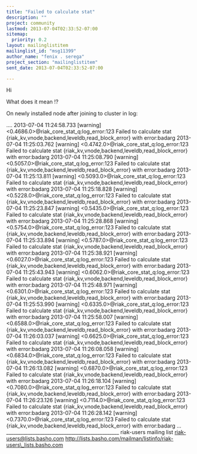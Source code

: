 ```yaml
---
title: "Failed to calculate stat"
description: ""
project: community
lastmod: 2013-07-04T02:33:52-07:00
sitemap:
  priority: 0.2
layout: mailinglistitem
mailinglist_id: "msg11399"
author_name: "fenix . serega"
project_section: "mailinglistitem"
sent_date: 2013-07-04T02:33:52-07:00

---
```



Hi

What does it mean !?

On newly installed node after joining to cluster in log:

....
2013-07-04 11:24:58.733 [warning] <0.4686.0>@riak\_core\_stat\_q:log\_error:123
Failed to calculate stat {riak\_kv,vnode,backend,leveldb,read\_block\_error}
with error:badarg
2013-07-04 11:25:03.762 [warning] <0.4742.0>@riak\_core\_stat\_q:log\_error:123
Failed to calculate stat {riak\_kv,vnode,backend,leveldb,read\_block\_error}
with error:badarg
2013-07-04 11:25:08.790 [warning] <0.5057.0>@riak\_core\_stat\_q:log\_error:123
Failed to calculate stat {riak\_kv,vnode,backend,leveldb,read\_block\_error}
with error:badarg
2013-07-04 11:25:13.811 [warning] <0.5093.0>@riak\_core\_stat\_q:log\_error:123
Failed to calculate stat {riak\_kv,vnode,backend,leveldb,read\_block\_error}
with error:badarg
2013-07-04 11:25:18.828 [warning] <0.5228.0>@riak\_core\_stat\_q:log\_error:123
Failed to calculate stat {riak\_kv,vnode,backend,leveldb,read\_block\_error}
with error:badarg
2013-07-04 11:25:23.847 [warning] <0.5435.0>@riak\_core\_stat\_q:log\_error:123
Failed to calculate stat {riak\_kv,vnode,backend,leveldb,read\_block\_error}
with error:badarg
2013-07-04 11:25:28.868 [warning] <0.5754.0>@riak\_core\_stat\_q:log\_error:123
Failed to calculate stat {riak\_kv,vnode,backend,leveldb,read\_block\_error}
with error:badarg
2013-07-04 11:25:33.894 [warning] <0.5787.0>@riak\_core\_stat\_q:log\_error:123
Failed to calculate stat {riak\_kv,vnode,backend,leveldb,read\_block\_error}
with error:badarg
2013-07-04 11:25:38.921 [warning] <0.6027.0>@riak\_core\_stat\_q:log\_error:123
Failed to calculate stat {riak\_kv,vnode,backend,leveldb,read\_block\_error}
with error:badarg
2013-07-04 11:25:43.943 [warning] <0.6062.0>@riak\_core\_stat\_q:log\_error:123
Failed to calculate stat {riak\_kv,vnode,backend,leveldb,read\_block\_error}
with error:badarg
2013-07-04 11:25:48.971 [warning] <0.6301.0>@riak\_core\_stat\_q:log\_error:123
Failed to calculate stat {riak\_kv,vnode,backend,leveldb,read\_block\_error}
with error:badarg
2013-07-04 11:25:53.990 [warning] <0.6335.0>@riak\_core\_stat\_q:log\_error:123
Failed to calculate stat {riak\_kv,vnode,backend,leveldb,read\_block\_error}
with error:badarg
2013-07-04 11:25:58.007 [warning] <0.6588.0>@riak\_core\_stat\_q:log\_error:123
Failed to calculate stat {riak\_kv,vnode,backend,leveldb,read\_block\_error}
with error:badarg
2013-07-04 11:26:03.037 [warning] <0.6625.0>@riak\_core\_stat\_q:log\_error:123
Failed to calculate stat {riak\_kv,vnode,backend,leveldb,read\_block\_error}
with error:badarg
2013-07-04 11:26:08.058 [warning] <0.6834.0>@riak\_core\_stat\_q:log\_error:123
Failed to calculate stat {riak\_kv,vnode,backend,leveldb,read\_block\_error}
with error:badarg
2013-07-04 11:26:13.082 [warning] <0.6870.0>@riak\_core\_stat\_q:log\_error:123
Failed to calculate stat {riak\_kv,vnode,backend,leveldb,read\_block\_error}
with error:badarg
2013-07-04 11:26:18.104 [warning] <0.7080.0>@riak\_core\_stat\_q:log\_error:123
Failed to calculate stat {riak\_kv,vnode,backend,leveldb,read\_block\_error}
with error:badarg
2013-07-04 11:26:23.126 [warning] <0.7114.0>@riak\_core\_stat\_q:log\_error:123
Failed to calculate stat {riak\_kv,vnode,backend,leveldb,read\_block\_error}
with error:badarg
2013-07-04 11:26:28.142 [warning] <0.7370.0>@riak\_core\_stat\_q:log\_error:123
Failed to calculate stat {riak\_kv,vnode,backend,leveldb,read\_block\_error}
with error:badarg
...
\_\_\_\_\_\_\_\_\_\_\_\_\_\_\_\_\_\_\_\_\_\_\_\_\_\_\_\_\_\_\_\_\_\_\_\_\_\_\_\_\_\_\_\_\_\_\_
riak-users mailing list
riak-users@lists.basho.com
http://lists.basho.com/mailman/listinfo/riak-users\_lists.basho.com

